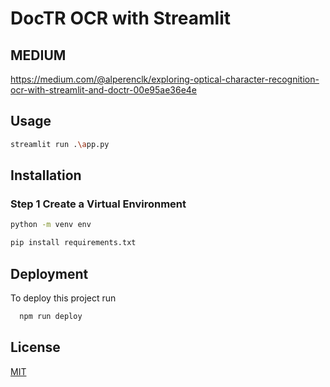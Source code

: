 
# DocTR OCR with Streamlit

## MEDIUM 
https://medium.com/@alperenclk/exploring-optical-character-recognition-ocr-with-streamlit-and-doctr-00e95ae36e4e

## Usage

```Bash
streamlit run .\app.py

```


## Installation
### Step 1 Create a Virtual Environment
```bash
python -m venv env
```

```bash
pip install requirements.txt
```
    
## Deployment

To deploy this project run

```bash
  npm run deploy
```


## License

[MIT](https://choosealicense.com/licenses/mit/)

